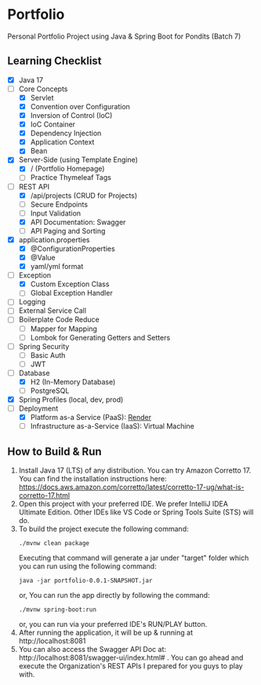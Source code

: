 # Portfolio
Personal Portfolio Project using Java & Spring Boot for Pondits (Batch 7)

## Learning Checklist
- [x] Java 17
- [ ] Core Concepts
    - [x] Servlet
    - [x] Convention over Configuration
    - [x] Inversion of Control (IoC)
    - [x] IoC Container
    - [x] Dependency Injection
    - [x] Application Context
    - [x] Bean
- [x] Server-Side (using Template Engine)
    - [x] / (Portfolio Homepage)
    - [ ] Practice Thymeleaf Tags
- [ ] REST API
    - [X] /api/projects (CRUD for Projects)
    - [ ] Secure Endpoints
    - [ ] Input Validation
    - [x] API Documentation: Swagger
    - [ ] API Paging and Sorting
- [x] application.properties
  - [x] @ConfigurationProperties
  - [x] @Value
  - [x] yaml/yml format
- [ ] Exception
  - [x] Custom Exception Class
  - [ ] Global Exception Handler
- [ ] Logging
- [ ] External Service Call
- [ ] Boilerplate Code Reduce
  - [ ] Mapper for Mapping
  - [ ] Lombok for Generating Getters and Setters
- [ ] Spring Security
  - [ ] Basic Auth
  - [ ] JWT
- [ ] Database
  - [x] H2 (In-Memory Database)
  - [ ] PostgreSQL
- [x] Spring Profiles (local, dev, prod)
- [ ] Deployment
  - [x] Platform as-a Service (PaaS): [Render](https://portfolio-6nv7.onrender.com/)
  - [ ] Infrastructure as-a-Service (IaaS): Virtual Machine

## How to Build & Run
1. Install Java 17 (LTS) of any distribution. You can try Amazon Corretto 17. You can find the installation instructions here: https://docs.aws.amazon.com/corretto/latest/corretto-17-ug/what-is-corretto-17.html
2. Open this project with your preferred IDE. We prefer IntelliJ IDEA Ultimate Edition. Other IDEs like VS Code or Spring Tools Suite (STS) will do.
3. To build the project execute the following command:
    ```
    ./mvnw clean package
    ```
   Executing that command will generate a jar under "target" folder which you can run using the following command:
    ```
    java -jar portfolio-0.0.1-SNAPSHOT.jar
    ```
   or, You can run the app directly by following the command:
    ```
    ./mvnw spring-boot:run
    ```
   or, you can run via your preferred IDE's RUN/PLAY button.
4. After running the application, it will be up & running at http://localhost:8081
5. You can also access the Swagger API Doc at: http://localhost:8081/swagger-ui/index.html# . You can go ahead and execute the Organization's REST APIs I prepared for you guys to play with.